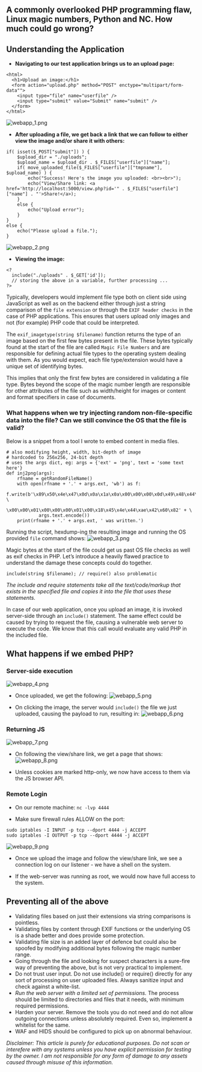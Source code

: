 ## A commonly overlooked PHP programming flaw, Linux magic numbers, Python and NC. How much could go wrong?

## Understanding the Application
- **Navigating to our test application brings us to an upload page:**

```
<html>
  <h1>Upload an image:</h1>
  <form action="upload.php" method="POST" enctype="multipart/form-data"">
    <input type="file" name="userfile" />
    <input type="submit" value="Submit" name="submit" />
  </form>
</html>
```

![webapp_1.png]({{site.baseurl}}/assets/img/webapp_1.PNG)


- **After uploading a file, we get back a link that we can follow to either view the image and/or share it with others:**

```
if( isset($_POST["submit"]) ) {
	$upload_dir = "./uploads";
	$upload_name = $upload_dir . $_FILES["userfile"]["name"];
	if( move_uploaded_file($_FILES["userfile"]["tmpname"], $upload_name) ) {
		echo("Success! Here's the image you uploaded: <br><br>");
		echo("View/Share link: <a href='http://localhost:5000/view.php?id='" . $_FILES["userfile"]["name"] . "'>Share!</a>);
	}
	else {
		echo("Upload error");
	}
}
else {
	echo("Please upload a file.");
}
```
![webapp_2.png]({{site.baseurl}}/assets/img/webapp_2.png)


- **Viewing the image:**

```
<?
  include("./uploads" . $_GET['id']);
  // storing the above in a variable, further processing ...
?>
```

Typically, developers would implement file type both on client side using JavaScript as well as on the backend either through just a string comparison of the `file extension` or through the `EXIF header checks` in the case of PHP applications. This ensures that users upload only images and not (for example) PHP code that could be interpreted.

The `exif_imagetype(string $filename)` function returns the type of an image based on the first few bytes present in the file. These bytes typically found at the start of the file are called `Magic File Numbers` and are responsible for defining actual file types to the operating system dealing with them. As you would expect, each file type/extension would have a unique set of identifying bytes.

This implies that only the first few bytes are considered in validating a file type. Bytes beyond the scope of the magic number length are responsible for other attributes of the file such as width/height for images or content and format specifiers in case of documents.

### What happens when we try injecting random non-file-specific data into the file? Can we still convince the OS that the file is valid?
Below is a snippet from a tool I wrote to embed content in media files.
```
# also modifying height, width, bit-depth of image
# hardcoded to 256x256, 24-bit depth
# uses the args dict, eg: args = {'ext' = 'png', text = 'some text here'}
def inj2png(args):
	rfname = getRandomFileName()
	with open(rfname + '.' + args.ext, 'wb') as f:
		f.write(b'\x89\x50\x4e\x47\x0d\x0a\x1a\x0a\x00\x00\x00\x0d\x49\x48\x44\x52 \
            \x00\x00\x01\x00\x00\x00\x01\x00\x18\x45\x4e\x44\xae\x42\x60\x82' + \
            args.text.encode())
	print(rfname + '.' + args.ext, ' was written.')
```

Running the script, hexdump-ing the resulting image and running the OS provided `file` command shows:
![webapp_3.png]({{site.baseurl}}/assets/img/webapp_3.png)

Magic bytes at the start of the file could get us past OS file checks as well as exif checks in PHP. Let’s introduce a heavily flawed practice to understand the damage these concepts could do together.

`include(string $filename); // require() also problematic`

*The include and require statements take all the text/code/markup that exists in the specified file and copies it into the file that uses these statements.*

In case of our web application, once you upload an image, it is invoked server-side through an `include()` statement. The same effect could be caused by trying to request the file, causing a vulnerable web server to execute the code. We know that this call would evaluate any valid PHP in the included file.

## What happens if we embed PHP?
### Server-side execution
![webapp_4.png]({{site.baseurl}}/assets/img/webapp_4.png)

- Once uploaded, we get the following:
![webapp_5.png]({{site.baseurl}}/assets/img/webapp_5.png)

- On clicking the image, the server would `include()` the file we just uploaded, causing the payload to run, resulting in:
![webapp_6.png]({{site.baseurl}}/assets/img/webapp_6.png)

### Returning JS
![webapp_7.png]({{site.baseurl}}/assets/img/webapp_7.png)

- On following the view/share link, we get a page that shows:
![webapp_8.png]({{site.baseurl}}/assets/img/webapp_8.png)

- Unless cookies are marked http-only, we now have access to them via the JS browser API.

### Remote Login
- On our remote machine:
`nc -lvp 4444`

- Make sure firewall rules ALLOW on the port:
```
sudo iptables -I INPUT -p tcp --dport 4444 -j ACCEPT
sudo iptables -I OUTPUT -p tcp --dport 4444 -j ACCEPT
```

![webapp_9.png]({{site.baseurl}}/assets/img/webapp_9.png)

- Once we upload the image and follow the view/share link, we see a connection log on our listener - we have a shell on the system.

- If the web-server was running as root, we would now have full access to the system. 

## Preventing all of the above
- Validating files based on just their extensions via string comparisons is pointless.
- Validating files by content through EXIF functions or the underlying OS is a shade better and does provide some protection.
- Validating file size is an added layer of defence but could also be spoofed by modifying additional bytes following the magic number range.
- Going through the file and looking for suspect characters is a sure-fire way of preventing the above, but is not very practical to implement.
- Do not trust user input. Do not use include() or require() directly for any sort of processing on user uploaded files. Always sanitize input and check against a white-list.
- *Run the web server with a limited set of permissions.* The process should be limited to directories and files that it needs, with minimum required permissions.
- Harden your server. Remove the tools you do not need and do not allow outgoing connections unless absolutely required. Even so, implement a whitelist for the same. 
- WAF and HIDS should be configured to pick up on abnormal behaviour.

*Disclaimer: This article is purely for educational purposes. Do not scan or interefere with any systems unless you have explicit permission for testing by the owner. I am not responsible for any form of damage to any assets caused through misuse of this information.*
